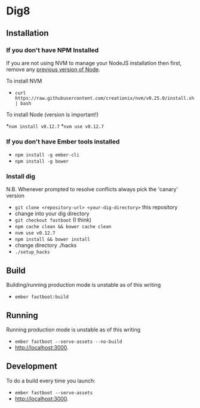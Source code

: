 # Dig8

## Installation

### If you don't have NPM Installed

If you are not using NVM to manage your NodeJS installation then first, remove any [previous version of Node](http://www.nearform.com/nodecrunch/nodejs-sudo-free/).

To install NVM 

* `curl https://raw.githubusercontent.com/creationix/nvm/v0.25.0/install.sh | bash`

To install Node (version is important!)

*`nvm install v0.12.7` 
*`nvm use v0.12.7` 

### If you don't have Ember tools installed 

* `npm install -g ember-cli`
* `npm install -g bower`
 

### Install dig

N.B. Whenever prompted to resolve conflicts always pick the 'canary' version

* `git clone <repository-url> <your-dig-directory>` this repository
* change into your dig directory
* `git checkout fastboot` (I think)
* `npm cache clean && bower cache clean`
* `nvm use v0.12.7` 
* `npm install && bower install`
* change directory ./hacks
* `./setup_hacks`

## Build

Building/running production mode is unstable as of this writing

* `ember fastboot:build`

## Running 

Running production mode is unstable as of this writing

* `ember fastboot --serve-assets --no-build`
* [http://localhost:3000](http://localhost:3000).

## Development

To do a build every time you launch:

* `ember fastboot --serve-assets`
* [http://localhost:3000](http://localhost:3000).


